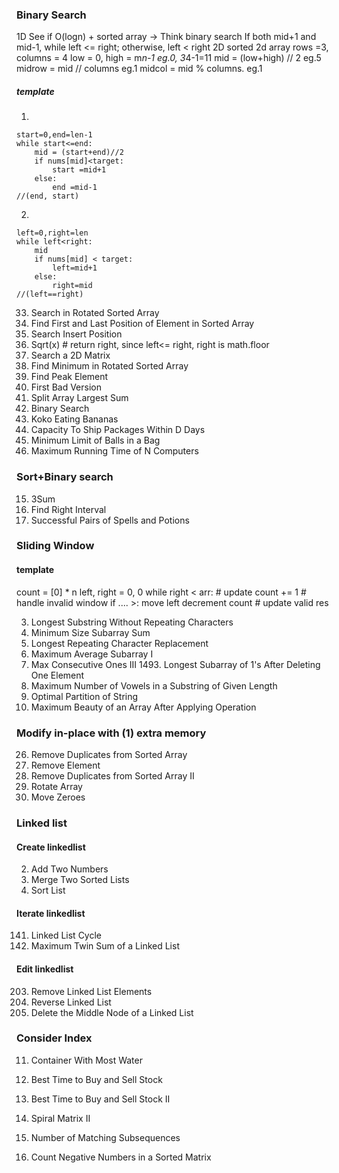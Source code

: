 ### Binary Search
1D
See if O(logn) + sorted array -> Think binary search
If both mid+1 and mid-1, while left <= right; otherwise, left < right
2D 
sorted 2d array
rows =3, columns = 4
low = 0, high = m*n-1       eg.0, 3*4-1=11
mid = (low+high) // 2       eg.5
midrow = mid // columns     eg.1
midcol = mid % columns.     eg.1
##### template
1.
```
start=0,end=len-1
while start<=end:
    mid = (start+end)//2
    if nums[mid]<target:
        start =mid+1
    else:
        end =mid-1
//(end, start)
```
2.
```
left=0,right=len
while left<right:
    mid
    if nums[mid] < target:
        left=mid+1
    else:
        right=mid
//(left==right)
```

33. Search in Rotated Sorted Array
34. Find First and Last Position of Element in Sorted Array
35. Search Insert Position
69. Sqrt(x) # return right, since left<= right, right is math.floor
74. Search a 2D Matrix
153. Find Minimum in Rotated Sorted Array
162. Find Peak Element
278. First Bad Version
410. Split Array Largest Sum
704. Binary Search
875. Koko Eating Bananas
1011. Capacity To Ship Packages Within D Days
1760. Minimum Limit of Balls in a Bag
2141. Maximum Running Time of N Computers


### Sort+Binary search
15. 3Sum
436. Find Right Interval
2300. Successful Pairs of Spells and Potions


### Sliding Window
#### template
count = [0] * n
left, right = 0, 0
while right < arr:
    # update count += 1
    # handle invalid window
    if .... >:
        move left 
        decrement count
    # update valid res

3. Longest Substring Without Repeating Characters
209. Minimum Size Subarray Sum
424. Longest Repeating Character Replacement
643. Maximum Average Subarray I
1004. Max Consecutive Ones III  1493. Longest Subarray of 1's After Deleting One Element
1456. Maximum Number of Vowels in a Substring of Given Length
2405. Optimal Partition of String
2779. Maximum Beauty of an Array After Applying Operation


### Modify in-place with (1) extra memory
26. Remove Duplicates from Sorted Array
27. Remove Element
80. Remove Duplicates from Sorted Array II
189. Rotate Array
283. Move Zeroes


### Linked list
#### Create linkedlist
2. Add Two Numbers
21. Merge Two Sorted Lists
148. Sort List
#### Iterate linkedlist
141. Linked List Cycle
2130. Maximum Twin Sum of a Linked List
#### Edit linkedlist
203. Remove Linked List Elements
206. Reverse Linked List
2095. Delete the Middle Node of a Linked List


### Consider Index 
11. Container With Most Water
121. Best Time to Buy and Sell Stock
122. Best Time to Buy and Sell Stock II






59. Spiral Matrix II
792. Number of Matching Subsequences
1351. Count Negative Numbers in a Sorted Matrix
